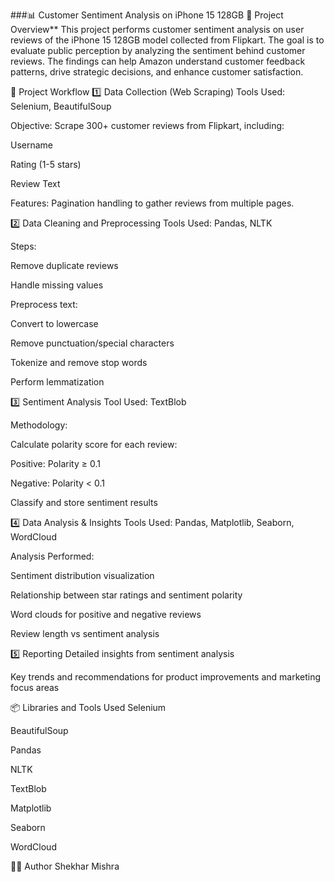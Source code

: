 ###📊 Customer Sentiment Analysis on iPhone 15 128GB
📌 Project Overview**
This project performs customer sentiment analysis on user reviews of the iPhone 15 128GB model collected from Flipkart. The goal is to evaluate public perception by analyzing the sentiment behind customer reviews. The findings can help Amazon understand customer feedback patterns, drive strategic decisions, and enhance customer satisfaction.

🚀 Project Workflow
1️⃣ Data Collection (Web Scraping)
Tools Used: Selenium, BeautifulSoup

Objective: Scrape 300+ customer reviews from Flipkart, including:

Username

Rating (1-5 stars)

Review Text

Features: Pagination handling to gather reviews from multiple pages.

2️⃣ Data Cleaning and Preprocessing
Tools Used: Pandas, NLTK

Steps:

Remove duplicate reviews

Handle missing values

Preprocess text:

Convert to lowercase

Remove punctuation/special characters

Tokenize and remove stop words

Perform lemmatization

3️⃣ Sentiment Analysis
Tool Used: TextBlob

Methodology:

Calculate polarity score for each review:

Positive: Polarity ≥ 0.1

Negative: Polarity < 0.1

Classify and store sentiment results

4️⃣ Data Analysis & Insights
Tools Used: Pandas, Matplotlib, Seaborn, WordCloud

Analysis Performed:

Sentiment distribution visualization

Relationship between star ratings and sentiment polarity

Word clouds for positive and negative reviews

Review length vs sentiment analysis

5️⃣ Reporting
Detailed insights from sentiment analysis

Key trends and recommendations for product improvements and marketing focus areas

📦 Libraries and Tools Used
Selenium

BeautifulSoup

Pandas

NLTK

TextBlob

Matplotlib

Seaborn

WordCloud

👨‍💻 Author
Shekhar Mishra

